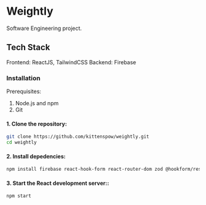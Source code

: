 # Weightly
Software Engineering project.

## Tech Stack
Frontend: ReactJS, TailwindCSS
Backend: Firebase

### Installation
Prerequisites:
1. Node.js and npm
2. Git

#### 1. Clone the repository:
```bash
git clone https://github.com/kittenspow/weightly.git
cd weightly
```
#### 2. Install depedencies:
```bash
npm install firebase react-hook-form react-router-dom zod @hookform/resolvers recharts lucide-react 
```
#### 3. Start the React development server::
```bash
npm start
```
